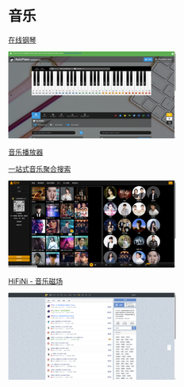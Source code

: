 # 音乐

[在线钢琴](https://www.autopiano.cn/)

[<img src="/music/image-20240106143352307.png" alt="image-20240106143352307" style="zoom:33%;" />](https://www.autopiano.cn/)

[音乐播放器](https://listen1.github.io/listen1/)

<!-- 音乐播放器提供蓝奏云下载地址：https://wwp.lanzoue.com/b03pgpz6b
密码:b3tf -->

[一站式音乐聚合搜索](https://tonzhon.com/)

[<img src="/music/image-20240106143516629.png" alt="image-20240106143516629" style="zoom:33%;" />](https://tonzhon.com/)

[HiFiNi - 音乐磁场](https://www.hifini.com/)

[<img src="/music/image-20240106143430351.png" alt="image-20240106143430351" style="zoom:33%;" />](https://www.hifini.com/)
